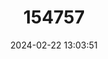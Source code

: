 ---
title: "154757"
category: "Callionymus platycephalus"
draft: false
date: 2024-02-22 13:03:51
languages:
  English: ["Flathead Dragonet", "Flathead Dragonet"]
---